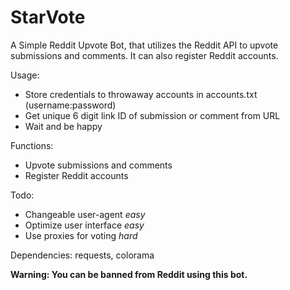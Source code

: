 # StarVote
A Simple Reddit Upvote Bot, that utilizes the Reddit API to upvote submissions and comments. It can also register Reddit accounts.

Usage:
* Store credentials to throwaway accounts in accounts.txt (username:password)
* Get unique 6 digit link ID of submission or comment from URL
* Wait and be happy


Functions:
* Upvote submissions and comments
* Register Reddit accounts


Todo:
* Changeable user-agent *easy*
* Optimize user interface *easy*
* Use proxies for voting *hard*


Dependencies: requests, colorama

**Warning: You can be banned from Reddit using this bot.**